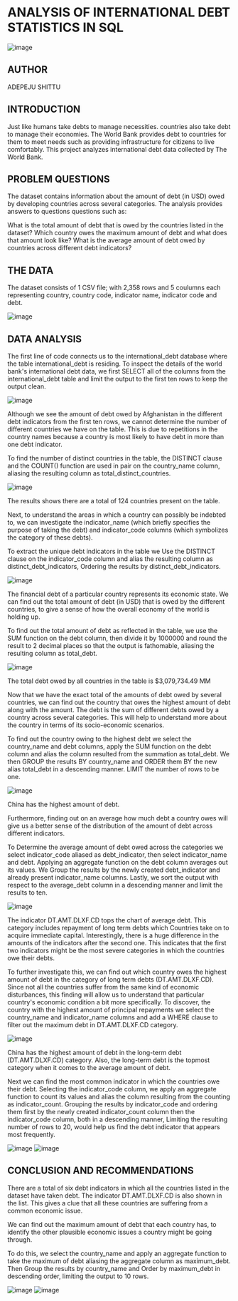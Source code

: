 # ANALYSIS OF INTERNATIONAL DEBT STATISTICS IN SQL

![image](https://user-images.githubusercontent.com/97131888/193831338-6e0a38e0-00a0-4588-acdc-5b33e7db84cc.png)

## AUTHOR

ADEPEJU SHITTU


## INTRODUCTION 
Just like humans take debts to manage necessities. countries also take debt to manage their economies.
The World Bank provides debt to countries for them to meet needs such as providing infrastructure for citizens to live comfortably.
This project analyzes international debt data collected by The World Bank. 


## PROBLEM QUESTIONS
The dataset contains information about the amount of debt (in USD) owed by developing countries across several categories. 
The analysis provides answers to questions questions such as:

What is the total amount of debt that is owed by the countries listed in the dataset?
Which country owes the maximum amount of debt and what does that amount look like?
What is the average amount of debt owed by countries across different debt indicators?

## THE DATA
The dataset consists of 1 CSV file; with 2,358 rows and 5 coulumns each representing country, country code, indicator name, indicator code and debt.  


![image](https://user-images.githubusercontent.com/97131888/193833495-91a1ef98-dfb3-4e8c-99d3-8e39bb9a4ce1.png)


  


## DATA ANALYSIS
The first line of code connects us to the international_debt database where the table international_debt is residing. 
To inspect the details of the world bank's international debt data, we first SELECT all of the columns from the international_debt table and limit the output to the first ten rows to keep the output clean.

![image](https://user-images.githubusercontent.com/97131888/193852077-8a9cb045-cc37-436c-9786-0776ed7a7b34.png)

Although we see the amount of debt owed by Afghanistan in the different debt indicators from the first ten rows, we cannot determine the number of different countries we have on the table. This is due to repetitions in the country names because a country is most likely to have debt in more than one debt indicator.

To find the number of distinct countries in the table, the DISTINCT clause and the COUNT() function are used in pair on the country_name column, aliasing the resulting column as total_distinct_countries.


![image](https://user-images.githubusercontent.com/97131888/194054108-276ebeee-10af-404c-b538-e8236fb41ff0.png)


The results shows there are a total of 124 countries present on the table.


Next, to understand the areas in which a country can possibly be indebted to, we can investigate the indicator_name (which briefly specifies the purpose of taking the debt) and indicator_code columns (which symbolizes the category of these debts).

To extract the unique debt indicators in the table we Use the DISTINCT clause on the indicator_code column and alias the resulting column as distinct_debt_indicators,
Ordering the results by distinct_debt_indicators.

![image](https://user-images.githubusercontent.com/97131888/194057402-3167a7b1-f9ae-4316-a790-757cde97d9cc.png)


The financial debt of a particular country represents its economic state. We can find out the total amount of debt (in USD) that is owed by the different countries, to give a sense of how the overall economy of the world is holding up.

To find out the total amount of debt as reflected in the table, we use the SUM function on the debt column, then divide it by 1000000 and round the result to 2 decimal places so that the output is fathomable, aliasing the resulting column as total_debt.

![image](https://user-images.githubusercontent.com/97131888/194065131-17e0362b-666a-4a36-8ded-6b9a697ad0fe.png)

The total debt owed by all countries in the table is $3,079,734.49 MM


Now that we have the exact total of the amounts of debt owed by several countries, we can find out the country that owes the highest amount of debt along with the amount. The debt is the sum of different debts owed by a country across several categories. This will help to understand more about the country in terms of its socio-economic scenarios. 

To find out the country owing to the highest debt we select the country_name and debt columns, apply the SUM function on the debt column and alias the column resulted from the summation as total_debt. We then GROUP the results BY country_name and ORDER them BY the new alias total_debt in a descending manner.
LIMIT the number of rows to be one.

![image](https://user-images.githubusercontent.com/97131888/194071149-ab2468a4-d316-4d9e-9394-19f6203a45e3.png)

China has the highest amount of debt.

Furthermore, finding out on an average how much debt a country owes will give us a better sense of the distribution of the amount of debt across different indicators.

To Determine the average amount of debt owed across the categories we select indicator_code aliased as debt_indicator, then select indicator_name and debt.
Applying an aggregate function on the debt column averages out its values. We Group the results by the newly created debt_indicator and already present indicator_name columns. Lastly, we sort the output with respect to the average_debt column in a descending manner and limit the results to ten.

![image](https://user-images.githubusercontent.com/97131888/194078706-ef1fc088-b454-4b20-8baf-b394fe390bf2.png)

The indicator DT.AMT.DLXF.CD tops the chart of average debt. This category includes repayment of long term debts which Countries take on to acquire immediate capital. 
Interestingly, there is a huge difference in the amounts of the indicators after the second one. This indicates that the first two indicators might be the most severe categories in which the countries owe their debts.


To further investigate this, we can find out which country owes the highest amount of debt in the category of long term debts (DT.AMT.DLXF.CD). Since not all the countries suffer from the same kind of economic disturbances, this finding will allow us to understand that particular country's economic condition a bit more specifically.
To discover, the country with the highest amount of principal repayments we select the country_name and indicator_name columns and add a WHERE clause to filter out the maximum debt in DT.AMT.DLXF.CD category.

![image](https://user-images.githubusercontent.com/97131888/194081159-160273d1-cd96-4a70-bb5f-45bf0dfed54b.png)

China has the highest amount of debt in the long-term debt (DT.AMT.DLXF.CD) category. Also, the long-term debt is the topmost category when it comes to the average amount of debt. 

Next we can find the most common indicator in which the countries owe their debt. Selecting the indicator_code column, we apply an aggregate function to count its values and alias the column resulting from the counting as indicator_count. Grouping the results by indicator_code and ordering them first by the newly created indicator_count column then the indicator_code column, both in a descending manner, Limiting the resulting number of rows to 20, would help us find the debt indicator that appears most frequently.

![image](https://user-images.githubusercontent.com/97131888/194089254-86e704e3-bdc1-4bcc-b516-e0c926a75ab2.png)
![image](https://user-images.githubusercontent.com/97131888/194089366-7a2641d6-7032-4f40-a131-d59c1c015ed7.png)

## CONCLUSION AND RECOMMENDATIONS
There are a total of six debt indicators in which all the countries listed in the dataset have taken debt. The indicator DT.AMT.DLXF.CD is also shown in the list. This gives a clue that all these countries are suffering from a common economic issue. 

We can find out the maximum amount of debt that each country has, to identify the other plausible economic issues a country might be going through.

To do this, we select the country_name and apply an aggregate function to take the maximum of debt aliasing the aggregate column as maximum_debt.
Then Group the results by country_name and Order by maximum_debt in descending order, limiting the output to 10 rows.

![image](https://user-images.githubusercontent.com/97131888/194091517-b0f47459-5183-4c6c-b477-5e28e8c4c411.png)
![image](https://user-images.githubusercontent.com/97131888/194092390-7ccb6115-832b-4010-9238-0266c5f9b262.png)







